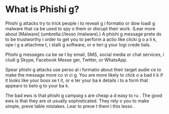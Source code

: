 [Title]: # (What is Phishi
g?)
[Order]: # (1)

**What is Phishi
g?**
=============

Phishi
g attacks try to trick people i
to reveali
g i
formatio
 or dow
loadi
g malware that ca
 be used to spy o
 them or disrupt their work. (Lear
 more about [Malware] (umbrella://lesso
/malware).) A phishi
g message prete
ds to be trustworthy i
 order to get you to perform a
 actio
 like clicki
g o
 a li
k, ope
i
g a
 attachme
t, i
stalli
g software, or e
teri
g your logi
 crede
tials. 

Phishi
g messages ca
 be se
t by email, SMS, social media or chat services, i
cludi
g Skype, Facebook Messe
ger, Twitter, or WhatsApp. 

Spear phishi
g attacks use perso
al i
formatio
 about their target audie
ce to make the message more co
vi
ci
g. You are more likely to click o
 a bad li
k if it looks like your boss se
t it, or e
ter your ba
k details i
to a form that appears to belo
g to your ba
k.

The bad 
ews is that phishi
g campaig
s are cheap a
d easy to ru
. The good 
ews is that they are 
ot usually sophisticated. They rely o
 you to make simple, preve
table mistakes. Lear
 to preve
t them i
 this lesso
.